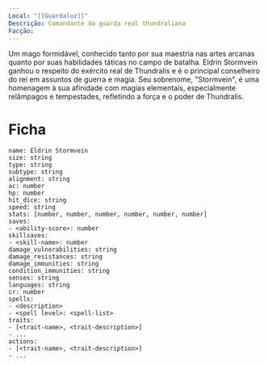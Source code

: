 ```yaml
---
Local: "[[Guardaluz]]"
Descrição: Comandante da guarda real thundraliana
Facção:
---
```

Um mago formidável, conhecido tanto por sua maestria nas artes arcanas quanto por suas habilidades táticas no campo de batalha. Eldrin Stormvein ganhou o respeito do exército real de Thundralis e é o principal conselheiro do rei em assuntos de guerra e magia. Seu sobrenome, "Stormvein", é uma homenagem à sua afinidade com magias elementais, especialmente relâmpagos e tempestades, refletindo a força e o poder de Thundralis.

# Ficha

```statblock  
name: Eldrin Stormvein 
size: string  
type: string  
subtype: string  
alignment: string  
ac: number  
hp: number  
hit_dice: string  
speed: string  
stats: [number, number, number, number, number, number]    
saves:  
- <ability-score>: number  
skillsaves:  
- <skill-name>: number  
damage_vulnerabilities: string  
damage_resistances: string  
damage_immunities: string  
condition_immunities: string  
senses: string  
languages: string  
cr: number  
spells:  
- <description>  
- <spell level>: <spell-list>  
traits:  
- [<trait-name>, <trait-description>]  
- ...  
actions:  
- [<trait-name>, <trait-description>]  
- ...  
```
